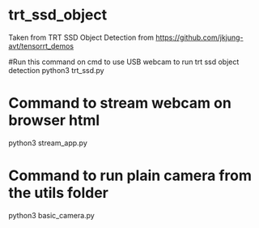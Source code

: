 # trt_ssd_object
Taken from TRT SSD Object Detection from https://github.com/jkjung-avt/tensorrt_demos



#Run this command on cmd to use USB webcam to run trt ssd object detection
python3 trt_ssd.py

# Command to stream webcam on browser html
python3 stream_app.py

# Command to run plain camera from the utils folder
python3 basic_camera.py


